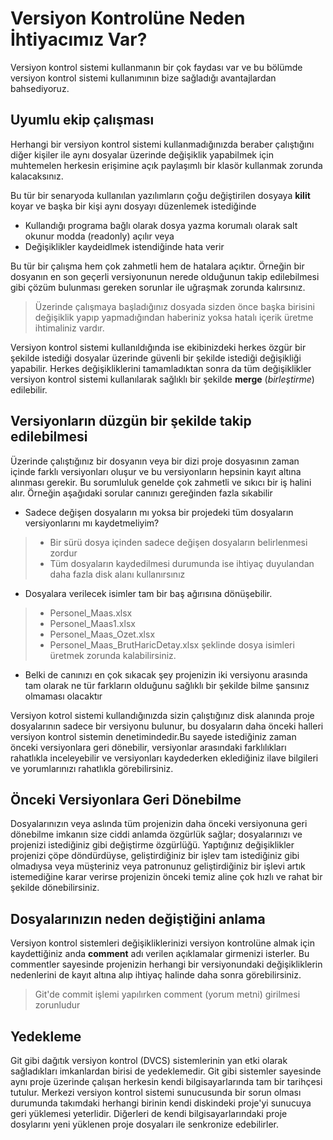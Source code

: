 # Versiyon Kontrolüne Neden İhtiyacımız Var?
Versiyon kontrol sistemi kullanmanın bir çok faydası var ve bu bölümde versiyon kontrol sistemi kullanımının bize sağladığı avantajlardan bahsediyoruz.

## Uyumlu ekip çalışması
Herhangi bir versiyon kontrol sistemi kullanmadığınızda  beraber çalıştığını diğer kişiler ile aynı dosyalar üzerinde değişiklik yapabilmek için muhtemelen herkesin erişimine açık paylaşımlı bir klasör kullanmak zorunda kalacaksınız.

Bu tür bir senaryoda kullanılan yazılımların çoğu değiştirilen dosyaya **kilit** koyar ve başka bir kişi aynı dosyayı düzenlemek istediğinde
* Kullandığı programa bağlı olarak dosya yazma korumalı olarak salt okunur modda (readonly) açılır veya
* Değişiklikler kaydeidlmek istendiğinde hata verir

Bu tür bir çalışma hem çok zahmetli hem de hatalara açıktır. Örneğin bir dosyanın en son geçerli versiyonunun nerede olduğunun takip edilebilmesi gibi çözüm bulunması gereken sorunlar ile uğraşmak zorunda kalırsınız.

> Üzerinde çalışmaya başladığınız dosyada sizden önce başka birisini değişiklik yapıp yapmadığından haberiniz yoksa hatalı içerik üretme ihtimaliniz vardır.

Versiyon kontrol sistemi kullanıldığında ise ekibinizdeki herkes özgür bir şekilde istediği dosyalar üzerinde güvenli bir şekilde istediği değişikliği yapabilir. Herkes değişikliklerini tamamladıktan sonra da tüm değişiklikler versiyon kontrol sistemi kullanılarak sağlıklı bir şekilde **merge** (*birleştirme*) edilebilir.

## Versiyonların düzgün bir şekilde takip edilebilmesi

Üzerinde çalıştığınız bir dosyanın veya bir dizi proje dosyasının zaman içinde farklı versiyonları oluşur ve bu versiyonların hepsinin kayıt altına alınması gerekir. Bu sorumluluk genelde çok zahmetli ve sıkıcı bir iş halini alır. Örneğin aşağıdaki sorular canınızı gereğinden fazla sıkabilir

* Sadece değişen dosyaların mı yoksa bir projedeki tüm dosyaların versiyonlarını mı kaydetmeliyim?
> * Bir sürü dosya içinden sadece değişen dosyaların belirlenmesi zordur
> * Tüm dosyaların kaydedilmesi durumunda ise ihtiyaç duyulandan daha fazla disk alanı kullanırsınız

* Dosyalara verilecek isimler tam bir baş ağırısına dönüşebilir.
> * Personel_Maas.xlsx
> * Personel_Maas1.xlsx
> * Personel_Maas_Ozet.xlsx
> * Personel_Maas_BrutHaricDetay.xlsx
> şeklinde dosya isimleri üretmek zorunda kalabilirsiniz.

* Belki de canınızı en çok sıkacak şey projenizin iki versiyonu arasında tam olarak ne tür farkların olduğunu sağlıklı bir şekilde bilme şansınız olmaması olacaktır

Versiyon kotrol sistemi kullandığınızda sizin çalıştığınız disk alanında proje dosyalarının sadece bir versiyonu bulunur, bu dosyaların daha önceki halleri versiyon kontrol sistemin denetimindedir.Bu sayede istediğiniz zaman önceki versiyonlara geri dönebilir, versiyonlar arasındaki farklılıkları rahatlıkla inceleyebilir ve versiyonları kaydederken eklediğiniz ilave bilgileri ve yorumlarınızı rahatlıkla görebilirsiniz.

## Önceki Versiyonlara Geri Dönebilme
Dosyalarınızın veya aslında tüm projenizin daha önceki versiyonuna geri dönebilme imkanın size ciddi anlamda özgürlük sağlar; dosyalarınızı ve projenizi istediğiniz gibi değiştirme özgürlüğü. Yaptığınız değişiklikler projenizi çöpe döndürdüyse, geliştirdiğiniz bir işlev tam istediğiniz gibi olmadıysa veya müşteriniz veya patronunuz geliştirdiğiniz bir işlevi artık istemediğine karar verirse projenizin önceki temiz aline çok hızlı ve rahat bir şekilde dönebilirsiniz.

## Dosyalarınızın neden değiştiğini anlama
Versiyon kontrol sistemleri değişikliklerinizi versiyon kontrolüne almak için kaydettiğiniz anda **comment** adı verilen açıklamalar girmenizi isterler. Bu commentler sayesinde projenizin herhangi bir versiyonundaki değişikliklerin nedenlerini de kayıt altına alıp ihtiyaç halinde daha sonra görebilirsiniz.

> Git'de commit işlemi yapılırken comment (yorum metni) girilmesi zorunludur

## Yedekleme
Git gibi dağıtık versiyon kontrol (DVCS) sistemlerinin yan etki olarak sağladıkları imkanlardan birisi de yedeklemedir. Git gibi sistemler sayesinde aynı proje üzerinde çalışan herkesin kendi bilgisayarlarında tam bir tarihçesi tutulur. Merkezi versiyon kontrol sistemi sunucusunda bir sorun olması durumunda takımdaki herhangi birinin kendi diskindeki proje'yi sunucuya geri yüklemesi yeterlidir. Diğerleri de kendi bilgisayarlarındaki proje dosylarını yeni yüklenen proje dosyaları ile senkronize edebilirler.
